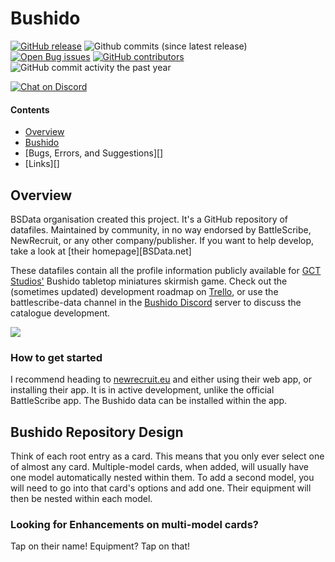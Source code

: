 Bushido
=======

[![GitHub release](https://img.shields.io/github/release/BSData/bushido.svg?style=flat-square)](https://github.com/BSData/bushido/releases/latest)
![Github commits (since latest release)](https://img.shields.io/github/commits-since/BSData/bushido/latest.svg?style=flat-square)
[![Open Bug issues](https://img.shields.io/github/issues/bsdata/bushido/bug.svg?style=flat-square&label=bugs)](https://github.com/BSData/bushido/issues?q=is%3Aissue+is%3Aopen+label%3Abug)
[![GitHub contributors](https://img.shields.io/github/contributors/BSData/bushido.svg?style=flat-square)](https://github.com/BSData/bushido/graphs/contributors)
![GitHub commit activity the past year](https://img.shields.io/github/commit-activity/y/BSData/bushido.svg?style=flat-square)

[![Chat on Discord](https://img.shields.io/discord/558412685981777922.svg?logo=discord&style=popout-square)](https://discord.gg/KqPVhds)

#### Contents ####

* [Overview][]
* [Bushido][]
* [Bugs, Errors, and Suggestions][]
* [Links][]

## Overview ##
[Overview]: #overview
BSData organisation created this project. It's a GitHub repository of datafiles.
Maintained by community, in no way endorsed by BattleScribe, NewRecruit, or any other company/publisher.
If you want to help develop, take a look at [their homepage][BSData.net]

These datafiles contain all the profile information publicly available for [GCT Studios'](https://gctstudios.com/) Bushido tabletop miniatures skirmish game.
Check out the (sometimes updated) development roadmap on [Trello](https://trello.com/b/lCoAntEk/bushido-battlescribe-repository), or use the battlescribe-data channel in the [Bushido Discord](https://discord.gg/SbSBDhK) server to discuss the catalogue development.

<img src="https://gctstudios.com/sites/default/files/styles/uc_product_full/public/products/bushido_risen_sun_rulebook_promo.jpg?itok=9PW8lkWe" />

### How to get started ###
I recommend heading to [newrecruit.eu](https://www.newrecruit.eu/) and either using their web app, or installing their app. It is in active development, unlike the official BattleScribe app. The Bushido data can be installed within the app.

## Bushido Repository Design ##
[Bushido]: #bushido 
Think of each root entry as a card. This means that you only ever select one of almost any card. Multiple-model cards, when added, will usually have one model automatically nested within them. To add a second model, you will need to go into that card's options and add one. Their equipment will then be nested within each model.

### Looking for Enhancements on multi-model cards? ###
Tap on their name! Equipment? Tap on that!